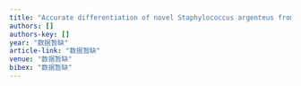 ```yaml
---
title: "Accurate differentiation of novel Staphylococcus argenteus from Staphylococcus aureus using MALDI-TOF MS"
authors: []
authors-key: []
year: "数据暂缺"
article-link: "数据暂缺"
venue: "数据暂缺"
bibex: "数据暂缺"
---
```

